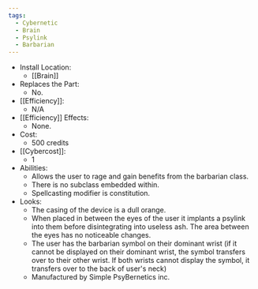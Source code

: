 ```yaml
---
tags:
  - Cybernetic
  - Brain
  - Psylink
  - Barbarian
---
```

* Install Location:
	* [[Brain]]
* Replaces the Part:
	* No.
* [[Efficiency]]:
	* N/A
* [[Efficiency]] Effects:
	- None.
* Cost:
	* 500 credits
* [[Cybercost]]:
	* 1
* Abilities:
	* Allows the user to rage and gain benefits from the barbarian class.
	* There is no subclass embedded within.
	* Spellcasting modifier is constitution.
* Looks:
	* The casing of the device is a dull orange.
	* When placed in between the eyes of the user it implants a psylink into them before disintegrating into useless ash. The area between the eyes has no noticeable changes.
	* The user has the barbarian symbol on their dominant wrist (if it cannot be displayed on their dominant wrist, the symbol transfers over to their other wrist. If both wrists cannot display the symbol, it transfers over to the back of user's neck)
	* Manufactured by Simple PsyBernetics inc.